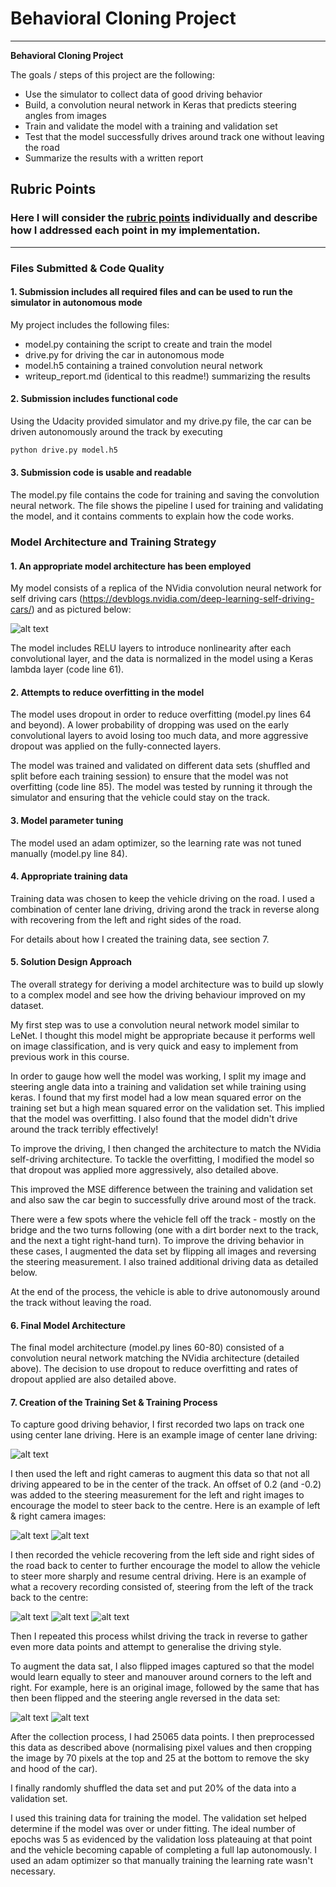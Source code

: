 # **Behavioral Cloning Project** 

---

**Behavioral Cloning Project**

The goals / steps of this project are the following:
* Use the simulator to collect data of good driving behavior
* Build, a convolution neural network in Keras that predicts steering angles from images
* Train and validate the model with a training and validation set
* Test that the model successfully drives around track one without leaving the road
* Summarize the results with a written report


[//]: # (Image References)

[image1]: ./examples/nvidia-cnn-architecture.png "Model Visualization"
[image2]: ./examples/center_example.jpg "Center Camera example"
[image3]: ./examples/left_example.jpg "Left Camera example"
[image4]: ./examples/right_example.jpg "Right Camera example"
[image5]: ./examples/recovery_1.jpg "Recovery Image 1"
[image6]: ./examples/recovery_2.jpg "Recovery Image 2"
[image7]: ./examples/recovery_3.jpg "Recovery Image 3"
[image8]: ./examples/recovery_3_normal.jpg "Flipped image"
[image9]: ./examples/recovery_3_flipped.jpg "Flipped image"


## Rubric Points
### Here I will consider the [rubric points](https://review.udacity.com/#!/rubrics/432/view) individually and describe how I addressed each point in my implementation.  

---
### Files Submitted & Code Quality

#### 1. Submission includes all required files and can be used to run the simulator in autonomous mode

My project includes the following files:
* model.py containing the script to create and train the model
* drive.py for driving the car in autonomous mode
* model.h5 containing a trained convolution neural network 
* writeup_report.md (identical to this readme!) summarizing the results

#### 2. Submission includes functional code
Using the Udacity provided simulator and my drive.py file, the car can be driven autonomously around the track by executing 
```sh
python drive.py model.h5
```

#### 3. Submission code is usable and readable

The model.py file contains the code for training and saving the convolution neural network. The file shows the pipeline I used for training and validating the model, and it contains comments to explain how the code works.

### Model Architecture and Training Strategy

#### 1. An appropriate model architecture has been employed

My model consists of a replica of the NVidia convolution neural network for self driving cars (https://devblogs.nvidia.com/deep-learning-self-driving-cars/) and as pictured below:

![alt text][image1]

The model includes RELU layers to introduce nonlinearity after each convolutional layer, and the data is normalized in the model using a Keras lambda layer (code line 61). 

#### 2. Attempts to reduce overfitting in the model

The model uses dropout  in order to reduce overfitting (model.py lines 64 and beyond). A lower probability of dropping was used on the early convolutional layers to avoid losing too much data, and more aggressive dropout was applied on the fully-connected layers.

The model was trained and validated on different data sets (shuffled and split before each training session) to ensure that the model was not overfitting (code line 85). The model was tested by running it through the simulator and ensuring that the vehicle could stay on the track.

#### 3. Model parameter tuning

The model used an adam optimizer, so the learning rate was not tuned manually (model.py line 84).

#### 4. Appropriate training data

Training data was chosen to keep the vehicle driving on the road. I used a combination of center lane driving, driving arond the track in reverse along with recovering from the left and right sides of the road.

For details about how I created the training data, see section 7. 

#### 5. Solution Design Approach

The overall strategy for deriving a model architecture was to build up slowly to a complex model and see how the driving behaviour improved on my dataset.

My first step was to use a convolution neural network model similar to LeNet.  I thought this model might be appropriate because it performs well on image classification, and is very quick and easy to implement from previous work in this course.

In order to gauge how well the model was working, I split my image and steering angle data into a training and validation set while training using keras. I found that my first model had a low mean squared error on the training set but a high mean squared error on the validation set. This implied that the model was overfitting.  I also found that the model didn't drive around the track terribly effectively!

To improve the driving, I then changed the architecture to match the NVidia self-driving architecture.  To tackle the overfitting, I modified the model so that dropout was applied more aggressively, also detailed above.

This improved the MSE difference between the training and validation set and also saw the car begin to successfully drive around most of the track.

There were a few spots where the vehicle fell off the track - mostly on the bridge and the two turns following (one with a dirt border next to the track, and the next a tight right-hand turn).  To improve the driving behavior in these cases, I augmented the data set by flipping all images and reversing the steering measurement.  I also trained additional driving data as detailed below.

At the end of the process, the vehicle is able to drive autonomously around the track without leaving the road.

#### 6. Final Model Architecture

The final model architecture (model.py lines 60-80) consisted of a convolution neural network matching the NVidia architecture (detailed above).  The decision to use dropout to reduce overfitting and rates of dropout applied are also detailed above.

#### 7. Creation of the Training Set & Training Process

To capture good driving behavior, I first recorded two laps on track one using center lane driving. Here is an example image of center lane driving:

![alt text][image2]

I then used the left and right cameras to augment this data so that not all driving appeared to be in the center of the track.  An offset of 0.2 (and -0.2) was added to the steering measurement for the left and right images to encourage the model to steer back to the centre.  Here is an example of left & right camera images:

![alt text][image3]
![alt text][image4]

I then recorded the vehicle recovering from the left side and right sides of the road back to center to further encourage the model to allow the vehicle to steer more sharply and resume central driving.  Here is an example of what a recovery recording consisted of, steering from the left of the track back to the centre:

![alt text][image5]
![alt text][image6]
![alt text][image7]

Then I repeated this process whilst driving the track in reverse to gather even more data points and attempt to generalise the driving style.

To augment the data sat, I also flipped images captured so that the model would learn equally to steer and manouver around corners to the left and right.  For example, here is an original image, followed by the same that has then been flipped and the steering angle reversed in the data set:

![alt text][image8]
![alt text][image9]

After the collection process, I had 25065 data points. I then preprocessed this data as described above (normalising pixel values and then cropping the image by 70 pixels at the top and 25 at the bottom to remove the sky and hood of the car).

I finally randomly shuffled the data set and put 20% of the data into a validation set. 

I used this training data for training the model. The validation set helped determine if the model was over or under fitting. The ideal number of epochs was 5 as evidenced by the validation loss plateauing at that point and the vehicle becoming capable of completing a full lap autonomously.  I used an adam optimizer so that manually training the learning rate wasn't necessary.
